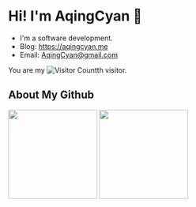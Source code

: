 # Hi! I'm AqingCyan 👋

- I'm a software development.
- Blog: https://aqingcyan.me
- Email: AqingCyan@gmail.com


You are my ![Visitor Count](https://profile-counter.glitch.me/AqingCyan/count.svg)th visitor.

## About My Github

<div align="left">
<img height='180' src="https://github-readme-stats.vercel.app/api/top-langs/?username=AqingCyan&layout=compact&langs_count=8&theme=dark&hide=brainfuck,css,html,less,shell" align="center" />
<img height='180' src="https://github-readme-stats.vercel.app/api?username=AqingCyan&show_icons=true&theme=dark" align="center" />
</div>  


